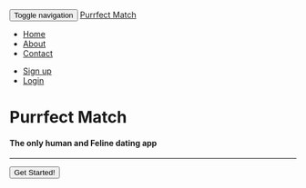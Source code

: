 <!DOCTYPE html>
<html lang="en">
<head>
  <meta charset="UTF-8">
  <meta name="viewport" content="width=device-width, initial-scale=1.0">
  <meta http-equiv="X-UA-Compatible" content="ie=edge">
  <link href="https://fonts.googleapis.com/css?family=Lato:400,700" rel="stylesheet">
  <link rel="stylesheet" href="https://maxcdn.bootstrapcdn.com/bootstrap/3.3.7/css/bootstrap.min.css" integrity="sha384-BVYiiSIFeK1dGmJRAkycuHAHRg32OmUcww7on3RYdg4Va+PmSTsz/K68vbdEjh4u" crossorigin="anonymous">
  <link rel="stylesheet" href="match.css" type="text/css">
  <script
  src="https://code.jquery.com/jquery-3.3.1.min.js"
  integrity="sha256-FgpCb/KJQlLNfOu91ta32o/NMZxltwRo8QtmkMRdAu8="
  crossorigin="anonymous"></script>
  <script src="https://maxcdn.bootstrapcdn.com/bootstrap/3.3.7/js/bootstrap.min.js" integrity="sha384-Tc5IQib027qvyjSMfHjOMaLkfuWVxZxUPnCJA7l2mCWNIpG9mGCD8wGNIcPD7Txa" crossorigin="anonymous"></script>
  <link rel="stylesheet" href="https://use.fontawesome.com/releases/v5.3.1/css/all.css" integrity="sha384-mzrmE5qonljUremFsqc01SB46JvROS7bZs3IO2EmfFsd15uHvIt+Y8vEf7N7fWAU" crossorigin="anonymous">

  <title>Perfect Match</title>
</head>
<body>
  <nav class="navbar navbar-default navbar-fixed-top">
      <div class="container">
          <div class="navbar-header">
            <button type="button" class="navbar-toggle collapsed" data-toggle="collapse" data-target="#bs-example-navbar-collapse-1" aria-expanded="false">
              <span class="sr-only">Toggle navigation</span>
              <span class="icon-bar"></span>
              <span class="icon-bar"></span>
              <span class="icon-bar"></span>
            </button>
            <a href="#" class="navbar-brand"><i class="fas fa-atom"></i> Purrfect Match</a>
          </div>
          <div class="collapse navbar-collapse" id="bs-example-navbar-collapse-1">
            <ul class="nav navbar-nav">
              <li class="active"><a href="#">Home</a></li>
              <li><a href="#">About</a></li>
              <li><a href="#">Contact</a></li>
            </ul>
            <ul class="nav navbar-nav navbar-right">
              <li><a href="#">Sign up <i class="fas fa-user-plus"></i></a></li>
              <li><a href="#">Login <i class="fas fa-user"></i></a></li>
            </ul>
          </div>
      </div>
    </nav>  <!--End Nav Bar-->
  <div class="container">
    <div class="row">
      <div class="col-md-12">
        <div id="mainMarkup">
          <h1>Purrfect Match</h1>
          <h4>The only human and Feline dating app</h4>
          <hr>
          <button type="button" class="btn btn-default btn-lg" ><i class="fas fa-paw"></i> Get Started!</button>
        </div>
      </div>
    </div>
  </div>  <!-- End of Contaier -->



</body>
</html>

